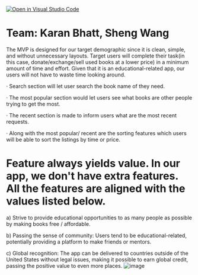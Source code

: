 [![Open in Visual Studio Code](https://classroom.github.com/assets/open-in-vscode-c66648af7eb3fe8bc4f294546bfd86ef473780cde1dea487d3c4ff354943c9ae.svg)](https://classroom.github.com/online_ide?assignment_repo_id=9118978&assignment_repo_type=AssignmentRepo)

# Team: Karan Bhatt, Sheng Wang

The MVP is designed for our target demographic since it is clean, simple, and without unnecessary layouts. Target users will complete their task(in this case, donate/exchange/sell used books at a lower price) in a minimum amount of time and effort. Given that it is an educational-related app, our users will not have to waste time looking around.

· Search section will let user search the book name of they need.

· The most popular section would let users see what books are other people trying to get the most.

· The recent section is made to inform users what are the most recent requests.

· Along with the most popular/ recent are the sorting features which users will be able to sort the listings by time or price.

# Feature always yields value. In our app, we don't have extra features. All the features are aligned with the values listed below.
a) Strive to provide educational opportunities to as many people as possible by making books free / affordable.

b) Passing the sense of community: Users tend to be educational-related, potentially providing a platform to make friends or mentors.

c) Global recognition: The app can be delivered to countries outside of the United States without legal issues, making it possible to earn global credit, passing the positive value to even more places.
![image](https://user-images.githubusercontent.com/115040475/198942203-132d1b1d-30c6-44fe-a8d2-36476222256b.png)
